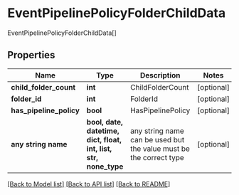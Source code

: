 # EventPipelinePolicyFolderChildData

EventPipelinePolicyFolderChildData[]

## Properties
Name | Type | Description | Notes
------------ | ------------- | ------------- | -------------
**child_folder_count** | **int** | ChildFolderCount | [optional] 
**folder_id** | **int** | FolderId | [optional] 
**has_pipeline_policy** | **bool** | HasPipelinePolicy | [optional] 
**any string name** | **bool, date, datetime, dict, float, int, list, str, none_type** | any string name can be used but the value must be the correct type | [optional]

[[Back to Model list]](../README.md#documentation-for-models) [[Back to API list]](../README.md#documentation-for-api-endpoints) [[Back to README]](../README.md)


